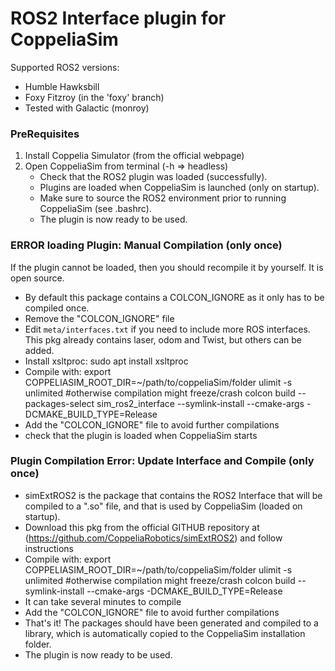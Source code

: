 # ROS2 Interface plugin for CoppeliaSim

Supported ROS2 versions:

 - Humble Hawksbill
 - Foxy Fitzroy (in the 'foxy' branch)
 - Tested with Galactic (monroy)


### PreRequisites
1. Install Coppelia Simulator (from the official webpage)
2. Open CoppeliaSim from terminal (-h => headless)
    - Check that the ROS2 plugin was loaded (successfully).
    - Plugins are loaded when CoppeliaSim is launched (only on startup). 
    - Make sure to source the ROS2 environment prior to running CoppeliaSim (see .bashrc).
    - The plugin is now ready to be used.

    
### ERROR loading Plugin: Manual Compilation (only once)
If the plugin cannot be loaded, then you should recompile it by yourself. It is open source. 
- By default this package contains a COLCON_IGNORE as it only has to be compiled once.
- Remove the "COLCON_IGNORE" file
- Edit `meta/interfaces.txt` if you need to include more ROS interfaces. This pkg already contains laser, odom and Twist, but others can be added.
- Install xsltproc:
    sudo apt install xsltproc 
- Compile with:
    export COPPELIASIM_ROOT_DIR=~/path/to/coppeliaSim/folder
    ulimit -s unlimited #otherwise compilation might freeze/crash
    colcon build --packages-select sim_ros2_interface --symlink-install --cmake-args -DCMAKE_BUILD_TYPE=Release
- Add the "COLCON_IGNORE" file to avoid further compilations
- check that the plugin is loaded when CoppeliaSim starts


### Plugin Compilation Error: Update Interface and Compile (only once)
- simExtROS2 is the package that contains the ROS2 Interface that will be compiled to a ".so" file, and that is used by CoppeliaSim (loaded on startup).
- Download this pkg from the official GITHUB repository at (https://github.com/CoppeliaRobotics/simExtROS2) and follow instructions
- Compile with:
    export COPPELIASIM_ROOT_DIR=~/path/to/coppeliaSim/folder
    ulimit -s unlimited #otherwise compilation might freeze/crash
    colcon build --symlink-install --cmake-args -DCMAKE_BUILD_TYPE=Release
- It can take several minutes to compile
- Add the "COLCON_IGNORE" file to avoid further compilations
- That's it! The packages should have been generated and compiled to a library, which is automatically copied to the CoppeliaSim installation folder. 
- The plugin is now ready to be used.
